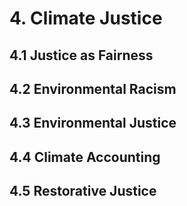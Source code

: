 # 4. Climate Justice

## 4.1 Justice as Fairness

## 4.2 Environmental Racism

## 4.3 Environmental Justice

## 4.4 Climate Accounting

## 4.5 Restorative Justice
